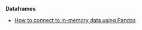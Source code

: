 **Dataframes**

- [How to connect to in-memory data using Pandas](/docs/guides/connecting_to_your_data/fluent/in_memory/connect_in_memory_data)